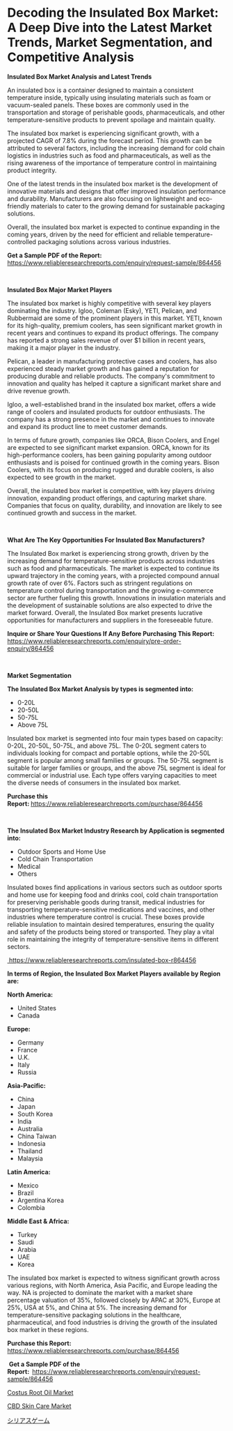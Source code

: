 <p><h1>Decoding the Insulated Box Market: A Deep Dive into the Latest Market Trends, Market Segmentation, and Competitive Analysis</h1></p><p><strong>Insulated Box Market Analysis and Latest Trends</strong></p>
<p><p>An insulated box is a container designed to maintain a consistent temperature inside, typically using insulating materials such as foam or vacuum-sealed panels. These boxes are commonly used in the transportation and storage of perishable goods, pharmaceuticals, and other temperature-sensitive products to prevent spoilage and maintain quality.</p><p>The insulated box market is experiencing significant growth, with a projected CAGR of 7.8% during the forecast period. This growth can be attributed to several factors, including the increasing demand for cold chain logistics in industries such as food and pharmaceuticals, as well as the rising awareness of the importance of temperature control in maintaining product integrity.</p><p>One of the latest trends in the insulated box market is the development of innovative materials and designs that offer improved insulation performance and durability. Manufacturers are also focusing on lightweight and eco-friendly materials to cater to the growing demand for sustainable packaging solutions.</p><p>Overall, the insulated box market is expected to continue expanding in the coming years, driven by the need for efficient and reliable temperature-controlled packaging solutions across various industries.</p></p>
<p><strong>Get a Sample PDF of the Report:&nbsp;</strong> <a href="https://www.reliableresearchreports.com/enquiry/request-sample/864456">https://www.reliableresearchreports.com/enquiry/request-sample/864456</a></p>
<p>&nbsp;</p>
<p><strong>Insulated Box Major Market Players</strong></p>
<p><p>The insulated box market is highly competitive with several key players dominating the industry. Igloo, Coleman (Esky), YETI, Pelican, and Rubbermaid are some of the prominent players in this market. YETI, known for its high-quality, premium coolers, has seen significant market growth in recent years and continues to expand its product offerings. The company has reported a strong sales revenue of over $1 billion in recent years, making it a major player in the industry.</p><p>Pelican, a leader in manufacturing protective cases and coolers, has also experienced steady market growth and has gained a reputation for producing durable and reliable products. The company's commitment to innovation and quality has helped it capture a significant market share and drive revenue growth.</p><p>Igloo, a well-established brand in the insulated box market, offers a wide range of coolers and insulated products for outdoor enthusiasts. The company has a strong presence in the market and continues to innovate and expand its product line to meet customer demands.</p><p>In terms of future growth, companies like ORCA, Bison Coolers, and Engel are expected to see significant market expansion. ORCA, known for its high-performance coolers, has been gaining popularity among outdoor enthusiasts and is poised for continued growth in the coming years. Bison Coolers, with its focus on producing rugged and durable coolers, is also expected to see growth in the market.</p><p>Overall, the insulated box market is competitive, with key players driving innovation, expanding product offerings, and capturing market share. Companies that focus on quality, durability, and innovation are likely to see continued growth and success in the market.</p></p>
<p>&nbsp;</p>
<p><strong>What Are The Key Opportunities For Insulated Box Manufacturers?</strong></p>
<p><p>The Insulated Box market is experiencing strong growth, driven by the increasing demand for temperature-sensitive products across industries such as food and pharmaceuticals. The market is expected to continue its upward trajectory in the coming years, with a projected compound annual growth rate of over 6%. Factors such as stringent regulations on temperature control during transportation and the growing e-commerce sector are further fueling this growth. Innovations in insulation materials and the development of sustainable solutions are also expected to drive the market forward. Overall, the Insulated Box market presents lucrative opportunities for manufacturers and suppliers in the foreseeable future.</p></p>
<p><strong>Inquire or Share Your Questions If Any Before Purchasing This Report:</strong> <a href="https://www.reliableresearchreports.com/enquiry/pre-order-enquiry/864456">https://www.reliableresearchreports.com/enquiry/pre-order-enquiry/864456</a></p>
<p>&nbsp;</p>
<p><strong>Market Segmentation</strong></p>
<p><strong>The Insulated Box Market Analysis by types is segmented into:</strong></p>
<p><ul><li>0-20L</li><li>20-50L</li><li>50-75L</li><li>Above 75L</li></ul></p>
<p><p>Insulated box market is segmented into four main types based on capacity: 0-20L, 20-50L, 50-75L, and above 75L. The 0-20L segment caters to individuals looking for compact and portable options, while the 20-50L segment is popular among small families or groups. The 50-75L segment is suitable for larger families or groups, and the above 75L segment is ideal for commercial or industrial use. Each type offers varying capacities to meet the diverse needs of consumers in the insulated box market.</p></p>
<p><strong>Purchase this Report:&nbsp;</strong><a href="https://www.reliableresearchreports.com/purchase/864456">https://www.reliableresearchreports.com/purchase/864456</a></p>
<p>&nbsp;</p>
<p><strong>The Insulated Box Market Industry Research by Application is segmented into:</strong></p>
<p><ul><li>Outdoor Sports and Home Use</li><li>Cold Chain Transportation</li><li>Medical</li><li>Others</li></ul></p>
<p><p>Insulated boxes find applications in various sectors such as outdoor sports and home use for keeping food and drinks cool, cold chain transportation for preserving perishable goods during transit, medical industries for transporting temperature-sensitive medications and vaccines, and other industries where temperature control is crucial. These boxes provide reliable insulation to maintain desired temperatures, ensuring the quality and safety of the products being stored or transported. They play a vital role in maintaining the integrity of temperature-sensitive items in different sectors.</p></p>
<p><a href="https://www.reliableresearchreports.com/insulated-box-r864456">&nbsp;https://www.reliableresearchreports.com/insulated-box-r864456</a></p>
<p><strong>In terms of Region, the Insulated Box Market Players available by Region are:</strong></p>
<p>
    <p> <strong> North America: </strong>
        <ul>
            <li>United States</li>
            <li>Canada</li>
        </ul>
        </p> 
    <p> <strong> Europe: </strong>
        <ul>
            <li>Germany</li>
            <li>France</li>
            <li>U.K.</li>
            <li>Italy</li>
            <li>Russia</li>
        </ul>
        </p> 
    <p> <strong> Asia-Pacific: </strong>
        <ul>
            <li>China</li>
            <li>Japan</li>
            <li>South Korea</li>
            <li>India</li>
            <li>Australia</li>
            <li>China Taiwan</li>
            <li>Indonesia</li>
            <li>Thailand</li>
            <li>Malaysia</li>
        </ul>
        </p> 
    <p> <strong> Latin America: </strong>
        <ul>
            <li>Mexico</li>
            <li>Brazil</li>
            <li>Argentina Korea</li>
            <li>Colombia</li>
        </ul>
        </p> 
    <p> <strong> Middle East & Africa: </strong>
        <ul>
            <li>Turkey</li>
            <li>Saudi</li>
            <li>Arabia</li>
            <li>UAE</li>
            <li>Korea</li>
        </ul>
    </p>
    </p>
<p><p>The insulated box market is expected to witness significant growth across various regions, with North America, Asia Pacific, and Europe leading the way. NA is projected to dominate the market with a market share percentage valuation of 35%, followed closely by APAC at 30%, Europe at 25%, USA at 5%, and China at 5%. The increasing demand for temperature-sensitive packaging solutions in the healthcare, pharmaceutical, and food industries is driving the growth of the insulated box market in these regions.</p></p>
<p><strong>Purchase this Report: </strong><a href="https://www.reliableresearchreports.com/purchase/864456">https://www.reliableresearchreports.com/purchase/864456</a></p>
<p>&nbsp;<strong>Get a Sample PDF of the Report:&nbsp;&nbsp;</strong><a href="https://www.reliableresearchreports.com/enquiry/request-sample/864456">https://www.reliableresearchreports.com/enquiry/request-sample/864456</a></p>
<p><strong></strong></p>
<p><p><a href="https://www.linkedin.com/pulse/costus-root-oil-market-key-successful-business-strategy-j4dde?trackingId=3o%2BPoEsFaKKomcpVql2fwA%3D%3D">Costus Root Oil Market</a></p><p><a href="https://www.linkedin.com/pulse/cbd-skin-care-market-size-trends-complete-industry-overview-jblde?trackingId=AgXF4oj9iQtP1aodnZjgaA%3D%3D">CBD Skin Care Market</a></p><p><a href="https://github.com/mathieurico66/Market-Research-Report-List-1/blob/main/669506629897.md">シリアスゲーム</a></p></p>